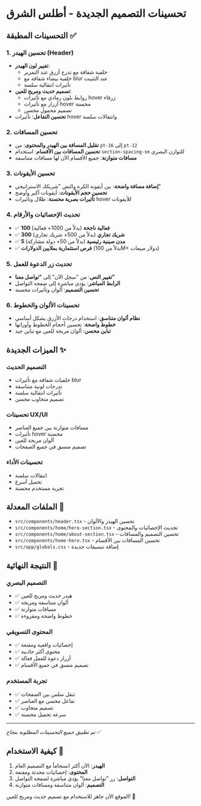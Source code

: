 # تحسينات التصميم الجديدة - أطلس الشرق

## التحسينات المطبقة ✅

### 1. تحسين الهيدر (Header)
- **تغيير لون الهيدر**: 
  - خلفية شفافة مع تدرج أزرق عند التمرير
  - خلفية بيضاء شفافة مع blur عند التثبيت
  - تأثيرات انتقالية سلسة
- **تصميم حديث ومريح للعين**:
  - روابط بلون رمادي مع تأثيرات hover زرقاء
  - أزرار مع تأثيرات hover محسنة
  - تصميم محمول محسن
- **تحسين التفاعل**: تأثيرات hover وانتقالات سلسة

### 2. تحسين المسافات
- **تقليل المسافة بين الهيدر والمحتوى**: من `pt-16` إلى `pt-12`
- **تحسين المسافات بين الأقسام**: استخدام `section-spacing-sm` للتوازن البصري
- **مسافات متوازنة**: جميع الأقسام الآن لها مسافات متناسقة

### 3. تحسين الأيقونات
- **إضافة مسافة واضحة**: بين أيقونة الكرة والنص "شريكك الاستراتيجي"
- **تحسين حجم الأيقونات**: أيقونات أكبر وأوضح
- **تأثيرات بصرية محسنة**: ظلال وتأثيرات hover للأيقونات

### 4. تحديث الإحصائيات والأرقام
- ✅ **100 فعالية ناجحة** (بدلاً من 1000+ فعالية)
- ✅ **300 شريك تجاري** (بدلاً من 500+ شريك تجاري)
- ✅ **5 مدن صينية رئيسية** (بدلاً من 50+ دولة مشاركة)
- ✅ **فرص استثمارية بملايين الدولارات** (بدلاً من 100M+ دولار مبيعات)

### 5. تحديث زر الدعوة للعمل
- **تغيير النص**: من "سجل الآن" إلى **"تواصل معنا"**
- **الرابط المباشر**: يؤدي مباشرة إلى صفحة التواصل
- **تحسين التصميم**: ألوان وتأثيرات محسنة

### 6. تحسينات الألوان والخطوط
- **نظام ألوان متناسق**: استخدام درجات الأزرق بشكل أساسي
- **خطوط واضحة**: تحسين أحجام الخطوط وأوزانها
- **تباين محسن**: ألوان مريحة للعين مع تباين جيد

## الميزات الجديدة ✨

### التصميم الحديث
- خلفيات شفافة مع تأثيرات blur
- تدرجات لونية متناسقة
- تأثيرات انتقالية سلسة
- تصميم متجاوب محسن

### تحسينات UX/UI
- مسافات متوازنة بين جميع العناصر
- تأثيرات hover محسنة
- ألوان مريحة للعين
- تصميم متسق في جميع الصفحات

### تحسينات الأداء
- انتقالات سلسة
- تحميل أسرع
- تجربة مستخدم محسنة

## الملفات المعدلة 📁

- `src/components/header.tsx` - تحسين الهيدر والألوان
- `src/components/home/hero-section.tsx` - تحديث الإحصائيات والمحتوى
- `src/components/home/about-section.tsx` - تحسين التصميم والمسافات
- `src/components/home-hero.tsx` - تحسين المسافات بين الأقسام
- `src/app/globals.css` - إضافة تنسيقات جديدة

## النتيجة النهائية 🎯

### التصميم البصري
- ✅ هيدر حديث ومريح للعين
- ✅ ألوان متناسقة ومريحة
- ✅ مسافات متوازنة
- ✅ خطوط واضحة ومقروءة

### المحتوى التسويقي
- ✅ إحصائيات واقعية ومقنعة
- ✅ محتوى أكثر جاذبية
- ✅ أزرار دعوة للعمل فعالة
- ✅ تصميم متسق في جميع الأقسام

### تجربة المستخدم
- ✅ تنقل سلس بين الصفحات
- ✅ تفاعل محسن مع العناصر
- ✅ تصميم متجاوب
- ✅ سرعة تحميل محسنة

---
*تم تطبيق جميع التحسينات المطلوبة بنجاح* ✅

## كيفية الاستخدام 🚀

1. **الهيدر**: الآن أكثر انسجاماً مع التصميم العام
2. **المحتوى**: إحصائيات محدثة ومقنعة
3. **التواصل**: زر "تواصل معنا" يؤدي مباشرة لصفحة التواصل
4. **التصميم**: ألوان متناسقة ومسافات متوازنة

الموقع الآن جاهز للاستخدام مع تصميم حديث ومريح للعين! 🎉

